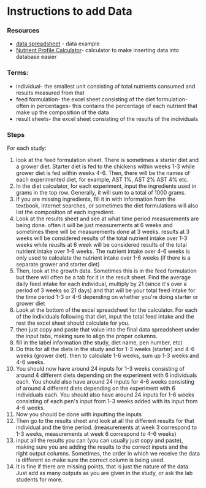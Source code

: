 # Instructions to add Data

### Resources 
- [data spreadsheet](https://1drv.ms/x/s!AhTsi-CmQfC04VFGd7PxzzuIcFev?e=LiwwHb&nav=MTVfezE0M0JEQTJBLTY1NzgtNEZBNC05MTRFLTdDNjVDRkExMEJBQX0) - data example
- [Nutrient Profile Calculator](https://1drv.ms/x/s!AhTsi-CmQfC04U-HmMr5EqZ26ZC4?e=bDB5xT&nav=MTVfe0IyNUNBOUQ1LTM5MkUtNEE0Ny04NjFGLTE5NjA1QjhDMkEwQX0)- calculator to make inserting data into database easier

### Terms:
- individual- the smallest unit consisting of total nutrients consumed and results measured from that 
- feed formulation- the excel sheet consisting of the diet formulation- often in percentages- this contains the percentage of each nutrient that make up the composition of the data
- result sheets- the excel sheet consisting of the results of the individuals 

### Steps 

For each study: 
1. look at the feed formulation sheet. There is sometimes a starter diet and a grower diet. Starter diet is fed to the chickens within weeks 1-3 while grower diet is fed within weeks 4-6. Then, there will be the names of each experimented diet, for example, AST 1%, AST 2% AST 4% etc.
2. In the diet calculator, for each experiment, input the ingredients used in grams in the top row. Generally, it will sum to a total of 1000 grams.
3. If you are missing ingredients, fill it in with information from the textbook, internet searches, or sometimes the diet formulations will also list the composition of each ingredient.
4. Look at the results sheet and see at what time period measurements are being done. often it will be just measurements at 6 weeks and sometimes there will be measurements done at 3 weeks. results at 3 weeks will be considered results of the total nutrient intake over 1-3 weeks while reuslts at 6 week will be considered results of the total nutrient intake over 1-6 weeks. The nutrient intake over 4-6 weeks is only used to calculate the nutrient intake over 1-6 weeks (if there is a separate grower and starter diet)
5. Then, look at the growth data. Sometimes this is in the feed formulation but there will often be a tab for it in the result sheet. Find the average daily feed intake for each individual, multiply by 21 (since it's over a period of 3 weeks so 21 days) and that will be your total feed intake for the time period 1-3 or 4-6 depending on whether you're doing starter or grower diet
6. Look at the bottom of the excel spreadsheet for the calculator. For each of the individuals following that diet, input the total feed intake and the rest the excel sheet should calculate for you.
7. then just copy and paste that value into the final data spreadsheet under the input tabs, making sure to align the proper columns.
9. fill in the label information (the study, diet name, pen number, etc)
10. Do this for all the diets in the study and for 1-3 weeks (starter) and 4-6 weeks (grower diet). then to calculate 1-6 weeks, sum up 1-3 weeks and 4-6 weeks.
11. You should now have around 24 inputs for 1-3 weeks consisting of around 4 different diets depending on the experiment with 6 individuals each. You should also have around 24 inputs for 4-6 weeks consisting of around 4 different diets depending on the experiment with 6 individuals each. You should also have around 24 inputs for 1-6 weeks consisting of each pen's input from 1-3 weeks added with its input from 4-6 weeks.
12. Now you should be done with inputting the inputs
13. Then go to the results sheet and look at all the different results for that individual and the time period. (measurements at week 3 correspond to 1-3 weeks, measurements at week 6 correspond to 4-6 weeks)
14. input all the results you can (you can usually just copy and paste), making sure you are adding the results to the correct inputs and the right output columns. Sometimes, the order in which we receive the data is different so make sure the correct column is being used.
15. It is fine if there are missing points, that is just the nature of the data. Just add as many outputs as you are given in the study, or ask the lab students for more.  

